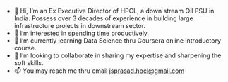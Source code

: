 - 👋 Hi, I’m an Ex Executive Director of HPCL, a down stream Oil PSU in India. Possess over 3 decades of experience in building large infrastructure projects in downstream sector.
- 👀 I’m interested in spending time productively.
- 🌱 I’m currently learning Data Science thru Coursera online introductory course. 
- 💞️ I’m looking to collaborate in sharing my expertise and sharpening the soft skills.
- 📫 You may reach me thru email jsprasad.hpcl@gmail.com

<!---
30038890/30038890 is a ✨ special ✨ repository because its `README.md` (this file) appears on your GitHub profile.
You can click the Preview link to take a look at your changes.
--->
